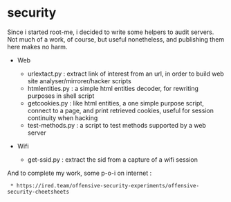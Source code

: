 # security

Since i started root-me, i decided to write some helpers to audit servers.
Not much of a work, of course, but useful nonetheless, and publishing them here makes no harm. 

   - Web

     * urlextact.py    : extract link of interest from an url, in order to build web site analyser/mirrorer/hacker scripts
     * htmlentities.py : a simple html entities decoder, for rewriting purposes in shell script
     * getcookies.py   : like html entities, a one simple purpose script, connect to a page, and print retrieved cookies, useful for session continuity when hacking
     * test-methods.py : a script to test methods supported by a web server

   - Wifi

     * get-ssid.py : extract the sid from a capture of a wifi session 

And to complete my work, some p-o-i on internet : 

     * https://ired.team/offensive-security-experiments/offensive-security-cheetsheets

